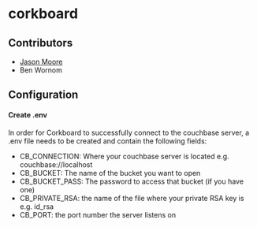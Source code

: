 # corkboard

## Contributors
* [Jason Moore](github.com/jasonmoore30)
* Ben Wornom

## Configuration
#### Create .env
In order for Corkboard to successfully connect to the couchbase server, a .env file needs to be created and contain the following fields:
* CB_CONNECTION: Where your couchbase server is located e.g. couchbase://localhost
* CB_BUCKET: The name of the bucket you want to open
* CB_BUCKET_PASS: The password to access that bucket (if you have one)
* CB_PRIVATE_RSA: the name of the file where your private RSA key is e.g. id_rsa
* CB_PORT: the port number the server listens on
